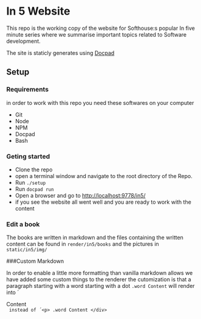 # In 5 Website

This repo is the working copy of the website for Softhouse:s popular In five minute series where we summarise
important topics related to Software development.

The site is staticly generates using [Docpad](http://docpad.org/) 

## Setup
### Requirements
in order to work with this repo you need these softwares on your computer
* Git
* Node
* NPM
* Docpad
* Bash 

### Geting started
* Clone the repo
* open a terminal window  and navigate to the root directory of the Repo. 
* Run `./setup`
* Run `docpad run `
* Open a browser and go to  [http://localhost:9778/in5/](http://localhost:9778/in5/)
* if you see the website all went well and you are ready to work with the content


### Edit a book

The books are written in markdown and the files containing the written content can be found in
`render/in5/books` and the pictures in `static/in5/img/`


###Custom Markdown

In order to enable a little more formatting than vanilla markdown allows we have added some custom things to the renderer
the cutomization is that a paragraph starting with a word starting with a dot  `.word Content` will render into ´<div class="word"> Content </div>`
instead of ´<p> .word Content </div>`
